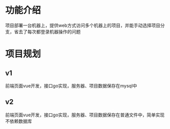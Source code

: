 # 功能介绍

  项目部署一台机器上，提供web方式访问多个机器上的项目，并能手动选择项目分支，省去了每次都登录机器操作的问题

# 项目规划

## v1

  前端页面vue开发，接口go实现，服务器、项目数据保存在mysql中

## v2

  前端页面vue开发，接口go实现，服务器、项目数据保存在普通文件中，简单实现不依赖数据库